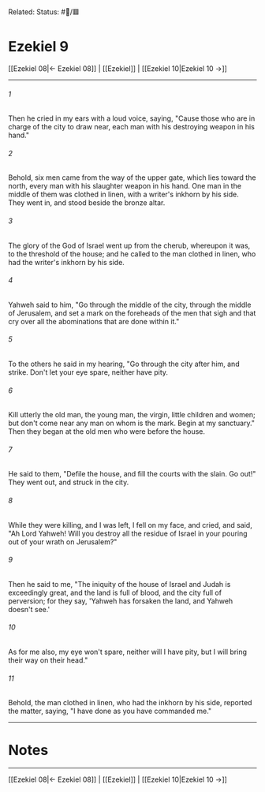 Related:
Status: #📖/🟥
# Ezekiel 9

[[Ezekiel 08|← Ezekiel 08]] | [[Ezekiel]] | [[Ezekiel 10|Ezekiel 10 →]]
***



###### 1 
Then he cried in my ears with a loud voice, saying, "Cause those who are in charge of the city to draw near, each man with his destroying weapon in his hand." 

###### 2 
Behold, six men came from the way of the upper gate, which lies toward the north, every man with his slaughter weapon in his hand. One man in the middle of them was clothed in linen, with a writer's inkhorn by his side. They went in, and stood beside the bronze altar. 

###### 3 
The glory of the God of Israel went up from the cherub, whereupon it was, to the threshold of the house; and he called to the man clothed in linen, who had the writer's inkhorn by his side. 

###### 4 
Yahweh said to him, "Go through the middle of the city, through the middle of Jerusalem, and set a mark on the foreheads of the men that sigh and that cry over all the abominations that are done within it." 

###### 5 
To the others he said in my hearing, "Go through the city after him, and strike. Don't let your eye spare, neither have pity. 

###### 6 
Kill utterly the old man, the young man, the virgin, little children and women; but don't come near any man on whom is the mark. Begin at my sanctuary." Then they began at the old men who were before the house. 

###### 7 
He said to them, "Defile the house, and fill the courts with the slain. Go out!" They went out, and struck in the city. 

###### 8 
While they were killing, and I was left, I fell on my face, and cried, and said, "Ah Lord Yahweh! Will you destroy all the residue of Israel in your pouring out of your wrath on Jerusalem?" 

###### 9 
Then he said to me, "The iniquity of the house of Israel and Judah is exceedingly great, and the land is full of blood, and the city full of perversion; for they say, 'Yahweh has forsaken the land, and Yahweh doesn't see.' 

###### 10 
As for me also, my eye won't spare, neither will I have pity, but I will bring their way on their head." 

###### 11 
Behold, the man clothed in linen, who had the inkhorn by his side, reported the matter, saying, "I have done as you have commanded me."

---
# Notes


***
[[Ezekiel 08|← Ezekiel 08]] | [[Ezekiel]] | [[Ezekiel 10|Ezekiel 10 →]]
